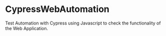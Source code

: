 # CypressWebAutomation
Test Automation with Cypress using Javascript to check the functionality of the Web Application.

